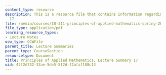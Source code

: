```yaml
---
content_type: resource
description: This is a resource file that contains information regarding lecture summary
  17.
file: /media/courses/18-311-principles-of-applied-mathematics-spring-2014/42f2d73233ae5de55f2df2afaf188c13_MIT18_311S14_Lecture17.pdf
file_type: application/pdf
learning_resource_types:
- Lecture Notes
ocw_type: OCWFile
parent_title: Lecture Summaries
parent_type: CourseSection
resourcetype: Document
title: Principles of Applied Mathematics, Lecture Summary 17
uid: 42f2d732-33ae-5de5-5f2d-f2afaf188c13
---
```

